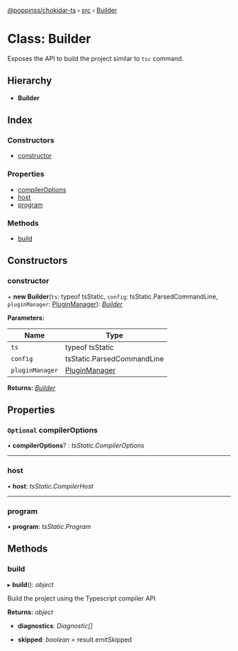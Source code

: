 [@poppinss/chokidar-ts](../README.md) › [src](../modules/src.md) › [Builder](src.builder.md)

# Class: Builder

Exposes the API to build the project similar to `tsc` command.

## Hierarchy

* **Builder**

## Index

### Constructors

* [constructor](src.builder.md#constructor)

### Properties

* [compilerOptions](src.builder.md#optional-compileroptions)
* [host](src.builder.md#host)
* [program](src.builder.md#program)

### Methods

* [build](src.builder.md#build)

## Constructors

###  constructor

\+ **new Builder**(`ts`: typeof tsStatic, `config`: tsStatic.ParsedCommandLine, `pluginManager`: [PluginManager](src.pluginmanager.md)): *[Builder](src.builder.md)*

**Parameters:**

Name | Type |
------ | ------ |
`ts` | typeof tsStatic |
`config` | tsStatic.ParsedCommandLine |
`pluginManager` | [PluginManager](src.pluginmanager.md) |

**Returns:** *[Builder](src.builder.md)*

## Properties

### `Optional` compilerOptions

• **compilerOptions**? : *tsStatic.CompilerOptions*

___

###  host

• **host**: *tsStatic.CompilerHost*

___

###  program

• **program**: *tsStatic.Program*

## Methods

###  build

▸ **build**(): *object*

Build the project using the Typescript compiler API

**Returns:** *object*

* **diagnostics**: *Diagnostic[]*

* **skipped**: *boolean* = result.emitSkipped
